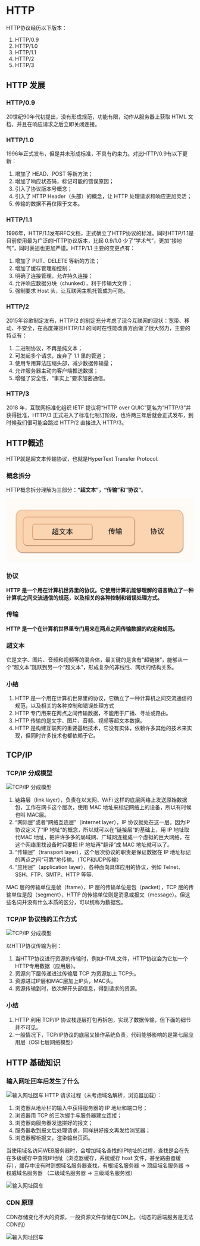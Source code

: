 # HTTP

  HTTP协议经历以下版本：

  1. HTTP/0.9
  2. HTTP/1.0
  3. HTTP/1.1
  4. HTTP/2
  5. HTTP/3

## HTTP 发展

### HTTP/0.9

  20世纪90年代初提出，没有形成规范，功能有限，动作从服务器上获取 HTML 文档，并且在响应请求之后立即关闭连接。

### HTTP/1.0

  1996年正式发布，但是并未形成标准，不具有约束力。对比HTTP/0.9有以下更新：

  1. 增加了 HEAD、POST 等新方法；
  2. 增加了响应状态码，标记可能的错误原因；
  3. 引入了协议版本号概念；
  4. 引入了 HTTP Header（头部）的概念，让 HTTP 处理请求和响应更加灵活；
  5. 传输的数据不再仅限于文本。

### HTTP/1.1

  1996年，HTTP/1.1发布RFC文档，正式确立了HTTP协议的标准。同时HTTP/1.1是目前使用最为广泛的HTTP协议版本，比起 0.9/1.0 少了“学术气”，更加“接地气”，同时表述也更加严谨。HTTP/1.1 主要的变更点有：

  1. 增加了 PUT、DELETE 等新的方法；
  2. 增加了缓存管理和控制；
  3. 明确了连接管理，允许持久连接；
  4. 允许响应数据分块（chunked），利于传输大文件；
  5. 强制要求 Host 头，让互联网主机托管成为可能。

### HTTP/2

  2015年谷歌制定发布，HTTP/2 的制定充分考虑了现今互联网的现状：宽带、移动、不安全，在高度兼容HTTP/1.1 的同时在性能改善方面做了很大努力，主要的特点有：

  1. 二进制协议，不再是纯文本；
  2. 可发起多个请求，废弃了 1.1 里的管道；
  3. 使用专用算法压缩头部，减少数据传输量；
  4. 允许服务器主动向客户端推送数据；
  5. 增强了安全性，“事实上”要求加密通信。

### HTTP/3

  2018 年，互联网标准化组织 IETF 提议将“HTTP over QUIC”更名为“HTTP/3”并获得批准，HTTP/3 正式进入了标准化制订阶段，也许两三年后就会正式发布，到时候我们很可能会跳过 HTTP/2 直接进入 HTTP/3。

## HTTP概述

  HTTP就是超文本传输协议，也就是HyperText Transfer Protocol.

### 概念拆分

  HTTP概念拆分理解为三部分：**“超文本”，“传输”和“协议”**。

  ![HTTP概念拆分理解](../.vuepress/public/http/http-1.jpg 'HTTP概念拆分理解')

### 协议

  **HTTP 是一个用在计算机世界里的协议。它使用计算机能够理解的语言确立了一种计算机之间交流通信的规范，以及相关的各种控制和错误处理方式。**

### 传输

  **HTTP 是一个在计算机世界里专门用来在两点之间传输数据的约定和规范。**

### 超文本

  它是文字、图片、音频和视频等的混合体，最关键的是含有“超链接”，能够从一个“超文本”跳跃到另一个“超文本”，形成复杂的非线性、网状的结构关系。

### 小结

  1. HTTP 是一个用在计算机世界里的协议，它确立了一种计算机之间交流通信的规范，以及相关的各种控制和错误处理方式
  2. HTTP 专门用来在两点之间传输数据，不能用于广播、寻址或路由。
  3. HTTP 传输的是文字、图片、音频、视频等超文本数据。
  4. HTTP 是构建互联网的重要基础技术，它没有实体，依赖许多其他的技术来实现，但同时许多技术也都依赖于它。

## TCP/IP

### TCP/IP 分成模型

![TCP/IP 分成模型](/http/http-TCPIP.jpg)

  1. 链路层（link layer），负责在以太网、WiFi 这样的底层网络上发送原始数据包，工作在网卡这个层次，使用 MAC 地址来标记网络上的设备，所以有时候也叫 MAC层。
  2. “网际层”或者“网络互连层”（internet layer），IP 协议就处在这一层。因为IP 协议定义了“IP 地址”的概念，所以就可以在“链接层”的基础上，用 IP 地址取代MAC 地址，把许许多多的局域网、广域网连接成一个虚拟的巨大网络，在这个网络里找设备时只要把 IP 地址再“翻译”成 MAC 地址就可以了。
  3. “传输层”（transport layer），这个层次协议的职责是保证数据在 IP 地址标记的两点之间“可靠”地传输。（TCP和UDP传输）
  4. “应用层”（application layer），各种面向具体应用的协议，例如 Telnet、SSH、FTP、SMTP、HTTP 等等.

  MAC 层的传输单位是帧（frame），IP 层的传输单位是包（packet），TCP 层的传输单位是段（segment），HTTP 的传输单位则是消息或报文（message）。但这些名词并没有什么本质的区分，可以统称为数据包。

### TCP/IP 协议栈的工作方式

![TCP/IP 分成模型](/http/http-TCPIP-work.jpg)

  以HTTP协议传输为例：

  1. 当HTTP协议进行资源的传输时，例如HTML文件，HTTP协议会为它加一个HTTP专用数据（应用层）。
  2. 资源向下层传递进过传输层 TCP 为资源加上 TCP头。
  3. 资源进过IP层和MAC层加上IP头，MAC头。
  4. 资源传输到时，依次解开头部信息，得到请求的资源。

### 小结

  1. HTTP 利用 TCP/IP 协议栈逐层打包再拆包，实现了数据传输，但下面的细节并不可见。
  2. 一般情况下，TCP/IP协议的底层又操作系统负责，代码能够影响的是第七层应用层（OSI七层网络模型）

## HTTP 基础知识

### 输入网址回车后发生了什么

  ![输入网址回车](/http/http-2.jpg)
  HTTP 请求过程（未考虑域名解析，浏览器加载）：

  1. 浏览器从地址栏的输入中获得服务器的 IP 地址和端口号；
  2. 浏览器用 TCP 的三次握手与服务器建立连接；
  3. 浏览器向服务器发送拼好的报文；
  4. 服务器收到报文后处理请求，同样拼好报文再发给浏览器；
  5. 浏览器解析报文，渲染输出页面。

  当使用域名访问WEB服务器时，会增加域名查找的IP地址的过程，查找是会在先在多级缓存中查找IP地址（浏览器缓存，系统缓存 host 文件，甚至路由器缓存），缓存中没有时则想域名服务器查找，有根域名服务器 -> 顶级域名服务器 -> 权威域名服务器 （二级域名服务器 -> 三级域名服务器）

  ![输入网址回车](/http/http-dns.jpg)

### CDN 原理

  CDN存储变化不大的资源，一般资源文件存储在CDN上。（动态的后端服务是无法CDN的）

  ![输入网址回车](/http/http-cdn.jpg)